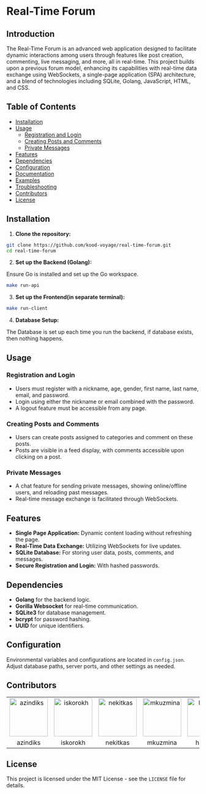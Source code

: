 

# Real-Time Forum

## Introduction

The Real-Time Forum is an advanced web application designed to facilitate dynamic interactions among users through features like post creation, commenting, live messaging, and more, all in real-time. This project builds upon a previous forum model, enhancing its capabilities with real-time data exchange using WebSockets, a single-page application (SPA) architecture, and a blend of technologies including SQLite, Golang, JavaScript, HTML, and CSS.

## Table of Contents

- [Installation](#installation)
- [Usage](#usage)
  - [Registration and Login](#registration-and-login)
  - [Creating Posts and Comments](#creating-posts-and-comments)
  - [Private Messages](#private-messages)
- [Features](#features)
- [Dependencies](#dependencies)
- [Configuration](#configuration)
- [Documentation](#documentation)
- [Examples](#examples)
- [Troubleshooting](#troubleshooting)
- [Contributors](#contributors)
- [License](#license)

## Installation

1. **Clone the repository:**

```bash
git clone https://github.com/kood-voyage/real-time-forum.git
cd real-time-forum
```

2. **Set up the Backend (Golang):**

Ensure Go is installed and set up the Go workspace.

```bash
make run-api
```

3. **Set up the Frontend(in separate terminal):**

```bash
make run-client
```

4. **Database Setup:**

The Database is set up each time you run the backend, if database exists, then nothing happens.

## Usage

### Registration and Login

- Users must register with a nickname, age, gender, first name, last name, email, and password.
- Login using either the nickname or email combined with the password.
- A logout feature must be accessible from any page.

### Creating Posts and Comments

- Users can create posts assigned to categories and comment on these posts.
- Posts are visible in a feed display, with comments accessible upon clicking on a post.

### Private Messages

- A chat feature for sending private messages, showing online/offline users, and reloading past messages.
- Real-time message exchange is facilitated through WebSockets.

## Features

- **Single Page Application:** Dynamic content loading without refreshing the page.
- **Real-Time Data Exchange:** Utilizing WebSockets for live updates.
- **SQLite Database:** For storing user data, posts, comments, and messages.
- **Secure Registration and Login:** With hashed passwords.

## Dependencies

- **Golang** for the backend logic.
- **Gorilla Websocket** for real-time communication.
- **SQLite3** for database management.
- **bcrypt** for password hashing.
- **UUID** for unique identifiers.

## Configuration

Environmental variables and configurations are located in `config.json`. Adjust database paths, server ports, and other settings as needed.

## Contributors

<div align="center">
  <table>
    <tbody><tr>
      <td align="center"><a href="https://01.kood.tech/git/azindiks" rel="nofollow"><img src="https://01.kood.tech/git/avatars/3dc29a90b6669d5d43b4c1cb57f84ef6?size=870" alt="azindiks" width="100"></a></td>
      <td align="center"><a href="https://01.kood.tech/git/iskorokh" rel="nofollow"><img src="https://01.kood.tech/git/avatars/8eba7c3eae2bbd752aad7eca5408beb2?size=870" alt="iskorokh" width="100"></a></td>
      <td align="center"><a href="https://01.kood.tech/git/nekitkas" rel="nofollow"><img src="https://01.kood.tech/git/avatars/912995c935e2a5b0b26f10c00eaa9e36?size=870" alt="nekitkas" width="100"></a></td>
      <td align="center"><a href="https://01.kood.tech/git/mkuzmina" rel="nofollow"><img src="https://01.kood.tech/git/avatars/e93fda0671647220cf65070aa5afc03a?size=870" alt="mkuzmina" width="100"></a></td>
       <td align="center"><a href="https://01.kood.tech/git/hmahar" rel="nofollow"><img src="https://01.kood.tech/git/avatars/1a0705a2bf733df12b22a69273e2c7b3?size=870" alt="hmahar" width="100"></a></td>
    </tr>
    <tr>
      <td align="center">azindiks</td>
      <td align="center">iskorokh</td>
      <td align="center">nekitkas</td>
      <td align="center">mkuzmina</td>
      <td align="center">hmahar</td>
    </tr>
  </tbody></table>
</div>

## License

This project is licensed under the MIT License - see the `LICENSE` file for details.

